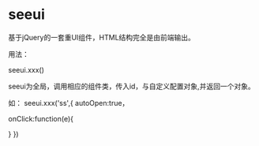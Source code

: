 seeui
=====

基于jQuery的一套重UI组件，HTML结构完全是由前端输出。


用法：

seeui.xxx()

seeui为全局，调用相应的组件类，传入id，与自定义配置对象,并返回一个对象。

如：
seeui.xxx('ss',{
  autoOpen:true，
  
  onClick:function(e){
    
  }
})
